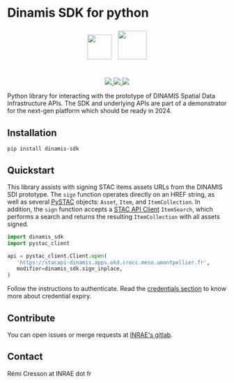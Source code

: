 # Dinamis SDK for python

<div align="center">
<div id="qr" style="display:inline-block; margin: auto; align: center; vertical-align: middle; height:3cm;" >
<img src="https://upload.wikimedia.org/wikipedia/fr/thumb/2/2a/Logo-INRAE_Transparent.svg/2560px-Logo-INRAE_Transparent.svg.png" style="height:1.5cm; padding:5px">
<img src="https://theia.sedoo.fr/wp-content-theia/uploads/sites/6/2020/05/Logo_DINAMIS_300px.png" style="height:1.75cm; padding: 5px">
</div>
<br>
<a href="https://gitlab.irstea.fr/dinamis/dinamis-sdk/-/releases">
<img src="https://gitlab.irstea.fr/dinamis/dinamis-sdk/-/badges/release.svg">
</a>
<a href="https://gitlab.irstea.fr/dinamis/dinamis-sdk/-/commits/main">
<img src="https://gitlab.irstea.fr/dinamis/dinamis-sdk/badges/main/pipeline.svg">
</a>
<a href="LICENSE">
<img src="https://img.shields.io/badge/License-Apache%202.0-blue.svg">
</a>
</div>

Python library for interacting with the prototype of DINAMIS Spatial Data
Infrastructure APIs.
The SDK and underlying APIs are part of a demonstrator for the next-gen 
platform which should be ready in 2024.

## Installation

```commandline
pip install dinamis-sdk
```

## Quickstart

This library assists with signing STAC items assets URLs from the DINAMIS SDI
prototype. The `sign` function operates directly on an HREF string, as well as 
several [PySTAC](https://github.com/stac-utils/pystac) objects: `Asset`, 
`Item`, and `ItemCollection`. In addition, the `sign` function accepts a 
[STAC API Client](https://pystac-client.readthedocs.io/en/stable/) 
`ItemSearch`, which performs a search and returns the resulting 
`ItemCollection` with all assets signed.

```python
import dinamis_sdk
import pystac_client

api = pystac_client.Client.open(
   'https://stacapi-dinamis.apps.okd.crocc.meso.umontpellier.fr',
   modifier=dinamis_sdk.sign_inplace,
)
```

Follow the instructions to authenticate.
Read the [credentials section](credentials) to know more about credential
expiry.

## Contribute

You can open issues or merge requests at 
[INRAE's gitlab](https://gitlab.irstea.fr/dinamis/dinamis-sdk).

## Contact

Rémi Cresson at INRAE dot fr
